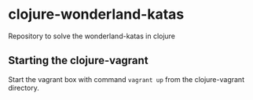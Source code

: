 # clojure-wonderland-katas
Repository to solve the wonderland-katas in clojure

## Starting the clojure-vagrant
Start the vagrant box with command ```vagrant up``` from the clojure-vagrant directory.
